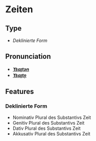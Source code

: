 # Zeiten
## Type
- _Deklinierte Form_
## Pronunciation
- **_[ˈt͡saɪ̯tən](https://commons.wikimedia.org/wiki/File:De-Zeiten.ogg)_**
- **_[ˈt͡saɪ̯tn̩](https://commons.wikimedia.org/wiki/File:De-Zeiten.ogg)_**
## Features
### Deklinierte Form
- Nominativ Plural des Substantivs Zeit
- Genitiv Plural des Substantivs Zeit
- Dativ Plural des Substantivs Zeit
- Akkusativ Plural des Substantivs Zeit
